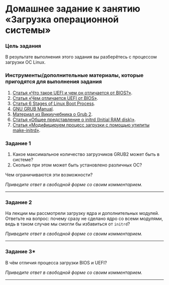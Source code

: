 # Домашнее задание к занятию «Загрузка операционной системы»

### 

### Цель задания

В результате выполнения этого задания вы разберётесь с процессом загрузки ОС Linux.

### Инструменты/дополнительные материалы, которые пригодятся для выполнения задания

1. [Статья «Что такое UEFI и чем он отличается от BIOS?»](https://habr.com/ru/post/404511/).
2. [Статья «Чем отличается UEFI от BIOS»](https://losst.pro/chem-otlichaetsya-uefi-ot-bios).
3. [Статья 6 Stages of Linux Boot Process](https://www.thegeekstuff.com/2011/02/linux-boot-process/).
4. [GNU GRUB Manual](https://www.gnu.org/software/grub/manual/grub/grub.html).
5. [Материал из Викиучебника о Grub 2](https://ru.wikibooks.org/wiki/Grub_2).
6. [Статья «Общее представление о initrd (Initial RAM disk)»](https://www.opennet.ru/base/sys/initrd_intro.txt.html).
7. [Статья «Модифицируем процесс загрузки с помощью утилиты make-initrd»](https://habr.com/ru/company/aktiv-company/blog/582606/).



### Задание 1

1. Какое максимальное количество загрузчиков GRUB2 может быть в системе?
2. Сколько при этом может быть установлено различных ОС?

Чем ограничиваются эти возможности?


*Приведите ответ в свободной форме со своим комментарием.*

------

### 

### Задание 2

На лекции мы рассмотрели загрузку ядра и дополнительных  модулей. Ответьте на вопрос: почему сразу не сделано ядро со всеми модулями, ведь в таком случае мы смогли бы  избавиться от `initrd`?



*Приведите ответ в свободной форме со своим комментарием.*

------

### Задание 3*

В чём отличия процесса загрузки BIOS и UEFI?


*Приведите ответ в свободной форме со своим комментарием.*

------



